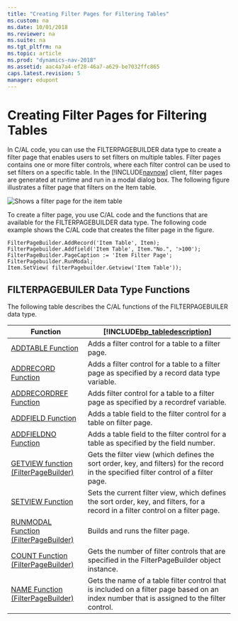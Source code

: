 ```yaml
---
title: "Creating Filter Pages for Filtering Tables"
ms.custom: na
ms.date: 10/01/2018
ms.reviewer: na
ms.suite: na
ms.tgt_pltfrm: na
ms.topic: article
ms.prod: "dynamics-nav-2018"
ms.assetid: aac4a7a4-ef28-46a7-a629-be7032ffc865
caps.latest.revision: 5
manager: edupont
---
```

# Creating Filter Pages for Filtering Tables
In C/AL code, you can use the FILTERPAGEBUILDER data type to create a filter page that enables users to set filters on multiple tables. Filter pages contains one or more filter controls, where each filter control can be used to set filters on a specific table. In the [!INCLUDE[navnow](includes/navnow_md.md)] client, filter pages are generated at runtime and run in a modal dialog box. The following figure illustrates a filter page that filters on the Item table.  
  
 ![Shows a filter page for the item table](media/NAV_FilterPage.png "NAV\_FilterPage")  
  
 To create a filter page, you use C/AL code and the functions that are available for the FILTERPAGEBUILDER data type. The following code example shows the C/AL code that creates the filter page in the figure.  
  
```  
FilterPageBuilder.AddRecord('Item Table', Item);  
FilterPagebuilder.Addfield('Item Table', Item."No.", '>100');  
FilterPageBuilder.PageCaption := 'Item Filter Page';  
FilterPagebuilder.RunModal;  
Item.SetView( filterPagebuilder.Getview('Item Table'));  
```  
  
## FILTERPAGEBUILER Data Type Functions  
 The following table describes the C/AL functions of the FILTERPAGEBUILER data type.  
  
|Function|[!INCLUDE[bp_tabledescription](includes/bp_tabledescription_md.md)]|  
|--------------|---------------------------------------|  
|[ADDTABLE Function](ADDTABLE-Function.md)|Adds a filter control for a table to a filter page.|  
|[ADDRECORD Function](ADDRECORD-Function.md)|Adds a filter control for a table to a filter page as specified by a record data type variable.|  
|[ADDRECORDREF Function](ADDRECORDREF-Function.md)|Adds filter control for a table to a filter page as specified by a recordref variable.|  
|[ADDFIELD Function](ADDFIELD-Function.md)|Adds a table field to the filter control for a table on filter page.|  
|[ADDFIELDNO Function](ADDFIELDNO-Function.md)|Adds a table field to the filter control for a table as specified by the field number.|  
|[GETVIEW function \(FilterPageBuilder\)](GETVIEW-function--FilterPageBuilder-.md)|Gets the filter view \(which defines the sort order, key, and filters\) for the record in the specified filter control of a filter page.|  
|[SETVIEW Function](SETVIEW-Function.md)|Sets the current filter view, which defines the sort order, key, and filters, for a record in a filter control on a filter page.|  
|[RUNMODAL Function \(FilterPageBuilder\)](RUNMODAL-Function--FilterPageBuilder-.md)|Builds and runs the filter page.|  
|[COUNT Function \(FilterPageBuilder\)](COUNT-Function--FilterPageBuilder-.md)|Gets the number of filter controls that are specified in the FilterPageBuilder object instance.|  
|[NAME Function \(FilterPageBuilder\)](NAME-Function--FilterPageBuilder-.md)|Gets the name of a table filter control that is included on a filter page based on an index number that is assigned to the filter control.|